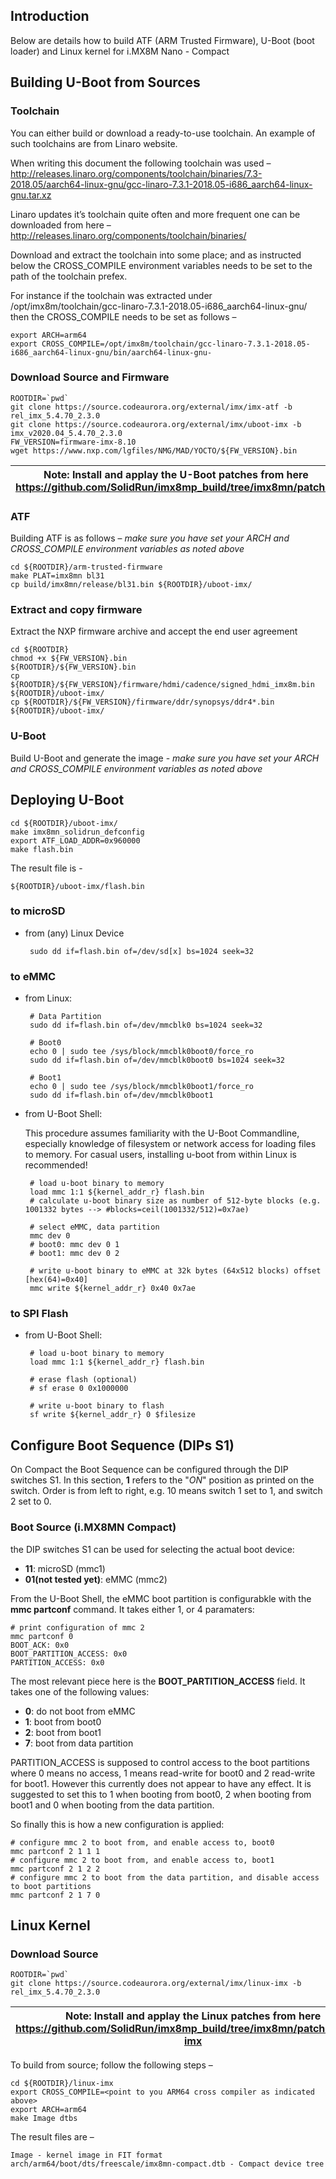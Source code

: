 ## Introduction

Below are details how to build ATF (ARM Trusted Firmware), U-Boot (boot loader) and Linux kernel for i.MX8M Nano - Compact

## Building U-Boot from Sources

### Toolchain

You can either build or download a ready-to-use toolchain. An example of such toolchains are from Linaro website.

When writing this document the following toolchain was used – http://releases.linaro.org/components/toolchain/binaries/7.3-2018.05/aarch64-linux-gnu/gcc-linaro-7.3.1-2018.05-i686_aarch64-linux-gnu.tar.xz

Linaro updates it’s toolchain quite often and more frequent one can be downloaded from here – http://releases.linaro.org/components/toolchain/binaries/

Download and extract the toolchain into some place; and as instructed below the CROSS_COMPILE environment variables needs to be set to the path of the toolchain prefex.

For instance if the toolchain was extracted under /opt/imx8m/toolchain/gcc-linaro-7.3.1-2018.05-i686_aarch64-linux-gnu/ then the CROSS_COMPILE needs to be set as follows –

    export ARCH=arm64
    export CROSS_COMPILE=/opt/imx8m/toolchain/gcc-linaro-7.3.1-2018.05-i686_aarch64-linux-gnu/bin/aarch64-linux-gnu-

### Download Source and Firmware
    ROOTDIR=`pwd`
    git clone https://source.codeaurora.org/external/imx/imx-atf -b rel_imx_5.4.70_2.3.0
    git clone https://source.codeaurora.org/external/imx/uboot-imx -b imx_v2020.04_5.4.70_2.3.0
    FW_VERSION=firmware-imx-8.10
    wget https://www.nxp.com/lgfiles/NMG/MAD/YOCTO/${FW_VERSION}.bin

 **Note:** Install and applay the U-Boot patches from here https://github.com/SolidRun/imx8mp_build/tree/imx8mn/patches |
| --- |

### ATF

Building ATF is as follows – *make sure you have set your ARCH and CROSS_COMPILE environment variables as noted above*

    cd ${ROOTDIR}/arm-trusted-firmware
    make PLAT=imx8mn bl31
    cp build/imx8mn/release/bl31.bin ${ROOTDIR}/uboot-imx/

### Extract and copy firmware

Extract the NXP firmware archive and accept the end user agreement
    
    cd ${ROOTDIR}
    chmod +x ${FW_VERSION}.bin
    ${ROOTDIR}/${FW_VERSION}.bin
    cp ${ROOTDIR}/${FW_VERSION}/firmware/hdmi/cadence/signed_hdmi_imx8m.bin ${ROOTDIR}/uboot-imx/
    cp ${ROOTDIR}/${FW_VERSION}/firmware/ddr/synopsys/ddr4*.bin ${ROOTDIR}/uboot-imx/

### U-Boot

Build U-Boot and generate the image - *make sure you have set your ARCH and CROSS_COMPILE environment variables as noted above*

## Deploying U-Boot
    
    cd ${ROOTDIR}/uboot-imx/
    make imx8mn_solidrun_defconfig
    export ATF_LOAD_ADDR=0x960000
    make flash.bin

The result file is -

    ${ROOTDIR}/uboot-imx/flash.bin 

### to microSD

- from (any) Linux Device

       sudo dd if=flash.bin of=/dev/sd[x] bs=1024 seek=32

### to eMMC

- from Linux:

       # Data Partition
       sudo dd if=flash.bin of=/dev/mmcblk0 bs=1024 seek=32

       # Boot0
       echo 0 | sudo tee /sys/block/mmcblk0boot0/force_ro
       sudo dd if=flash.bin of=/dev/mmcblk0boot0 bs=1024 seek=32

       # Boot1
       echo 0 | sudo tee /sys/block/mmcblk0boot1/force_ro
       sudo dd if=flash.bin of=/dev/mmcblk0boot1

- from U-Boot Shell:

   This procedure assumes familiarity with the U-Boot Commandline, especially knowledge of filesystem or network access for loading files to memory. For casual users, installing u-boot from within Linux is recommended!

       # load u-boot binary to memory
       load mmc 1:1 ${kernel_addr_r} flash.bin
       # calculate u-boot binary size as number of 512-byte blocks (e.g. 1001332 bytes --> #blocks=ceil(1001332/512)=0x7ae)

       # select eMMC, data partition
       mmc dev 0
       # boot0: mmc dev 0 1
       # boot1: mmc dev 0 2

       # write u-boot binary to eMMC at 32k bytes (64x512 blocks) offset [hex(64)=0x40]
       mmc write ${kernel_addr_r} 0x40 0x7ae

### to SPI Flash

- from U-Boot Shell:

       # load u-boot binary to memory
       load mmc 1:1 ${kernel_addr_r} flash.bin

       # erase flash (optional)
       # sf erase 0 0x1000000

       # write u-boot binary to flash
       sf write ${kernel_addr_r} 0 $filesize

## Configure Boot Sequence (DIPs S1)

On Compact the Boot Sequence can be configured through the DIP switches S1. In this section, **1** refers to the "*ON*" position as printed on the switch. Order is from left to right, e.g. 10 means switch 1 set to 1, and switch 2 set to 0.

### Boot Source (i.MX8MN Compact)

the DIP switches S1 can be used for selecting the actual boot device:

- **11**: microSD (mmc1)
- **01(not tested yet)**: eMMC (mmc2)

From the U-Boot Shell, the eMMC boot partition is configurabkle with the **mmc partconf** command. It takes either 1, or 4 paramaters:

    # print configuration of mmc 2
    mmc partconf 0
    BOOT_ACK: 0x0
    BOOT_PARTITION_ACCESS: 0x0
    PARTITION_ACCESS: 0x0

The most relevant piece here is the **BOOT_PARTITION_ACCESS** field. It takes one of the following values:

- **0**: do not boot from eMMC
- **1**: boot from boot0
- **2**: boot from boot1
- **7**: boot from data partition

PARTITION_ACCESS is supposed to control access to the boot partitions where 0 means no access, 1 means read-write for boot0 and 2 read-write for boot1. However this currently does not appear to have any effect. It is suggested to set this to 1 when booting from boot0, 2 when booting from boot1 and 0 when booting from the data partition.

So finally this is how a new configuration is applied:

    # configure mmc 2 to boot from, and enable access to, boot0
    mmc partconf 2 1 1 1
    # configure mmc 2 to boot from, and enable access to, boot1
    mmc partconf 2 1 2 2
    # configure mmc 2 to boot from the data partition, and disable access to boot partitions
    mmc partconf 2 1 7 0

## Linux Kernel

### Download Source
    ROOTDIR=`pwd`    
    git clone https://source.codeaurora.org/external/imx/linux-imx -b rel_imx_5.4.70_2.3.0

 **Note:** Install and applay the Linux patches from here https://github.com/SolidRun/imx8mp_build/tree/imx8mn/patches/linux-imx |
| --- |

To build from source; follow the following steps –

    cd ${ROOTDIR}/linux-imx
    export CROSS_COMPILE=<point to you ARM64 cross compiler as indicated above>
    export ARCH=arm64
    make Image dtbs

The result files are –

    Image - kernel image in FIT format
    arch/arm64/boot/dts/freescale/imx8mn-compact.dtb - Compact device tree


